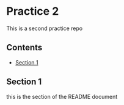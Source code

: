 # Practice 2
This is a second practice repo

## Contents
* [Section 1](#section-1)

## Section 1
this is the section of the README document
